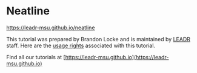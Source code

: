 # Neatline
https://leadr-msu.github.io/neatline

This tutorial was prepared by Brandon Locke and is maintained by [LEADR](http://leadr.msu.edu) staff. Here are the [usage rights](https://github.com/leadr-msu/neatline/blob/master/License.MD) associated with this tutorial.

Find all our tutorials at [https://leadr-msu.github.io](https://leadr-msu.github.io)
